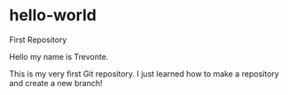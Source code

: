 # hello-world
First Repository


Hello my name is Trevonte.

This is my very first Git repository. I just learned how to make a repository and create a new branch!
